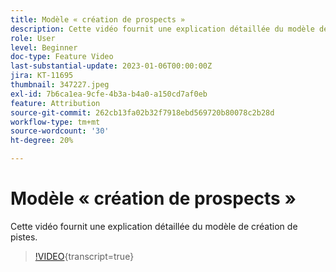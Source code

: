 ```yaml
---
title: Modèle « création de prospects »
description: Cette vidéo fournit une explication détaillée du modèle de création de pistes.
role: User
level: Beginner
doc-type: Feature Video
last-substantial-update: 2023-01-06T00:00:00Z
jira: KT-11695
thumbnail: 347227.jpeg
exl-id: 7b6ca1ea-9cfe-4b3a-b4a0-a150cd7af0eb
feature: Attribution
source-git-commit: 262cb13fa02b32f7918ebd569720b80078c2b28d
workflow-type: tm+mt
source-wordcount: '30'
ht-degree: 20%

---
```


# Modèle « création de prospects »

Cette vidéo fournit une explication détaillée du modèle de création de pistes.

>[!VIDEO](https://video.tv.adobe.com/v/347227/?learn=on){transcript=true}
